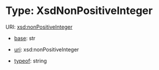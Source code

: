# Type: XsdNonPositiveInteger



URI: [xsd:nonPositiveInteger](http://www.w3.org/2001/XMLSchema#nonPositiveInteger)

* [base](https://w3id.org/linkml/base): str

* [uri](https://w3id.org/linkml/uri): xsd:nonPositiveInteger


* [typeof](https://w3id.org/linkml/typeof): string








